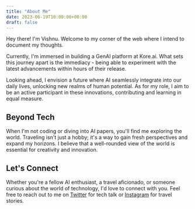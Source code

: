 ```yaml
---
title: "About Me"
date: 2023-06-19T10:00:00+00:00
draft: false
---
```


Hey there! I'm Vishnu. Welcome to my corner of the web where I intend to document my thoughts.

Currently, I'm immersed in building a GenAI platform at Kore.ai. What sets this journey apart is the immediacy - being able to experiment with the latest advancements within hours of their release.

<!-- In this dynamic landscape, I'm venturing into the world of MLOps, recognizing the vital role it plays in deploying and scaling LLMs for real-world applications. This fusion of theoretical knowledge with hands-on implementation forms the core of my approach. -->

Looking ahead, I envision a future where AI seamlessly integrate into our daily lives, unlocking new realms of human potential. As for my role, I aim to be an active participant in these innovations, contributing and learning in equal measure.

## Beyond Tech

When I'm not coding or diving into AI papers, you'll find me exploring the world. Traveling isn't just a hobby; it's a way to gain fresh perspectives and expand my horizons. I believe that a well-rounded view of the world is essential for creativity and innovation.

## Let's Connect

Whether you're a fellow AI enthusiast, a travel aficionado, or someone curious about the world of technology, I'd love to connect with you. Feel free to reach out to me on [Twitter](https://twitter.com/vishnu_lanka) for tech talk or [Instagram](https://www.instagram.com/vishnu_lanka) for travel stories.

<!-- ![Profile Picture](pic.jpg) -->

